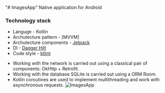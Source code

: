"# ImagesApp" 
Native application for Android
### Technology stack

* Languge - Kotlin
* Archutecture pattern - [MVVM] 
* Archutecture components - [Jetpack](https://developer.android.com/jetpack/)
* DI - [Dagger Hilt](https://dagger.dev/hilt/)
* Code style - [ktlint](https://ktlint.github.io/)

- Working with the network is carried out using a classical pair of components: OkHttp + Retrofit.
- Working with the database SQLite is carried out using a ORM Room.
- Kotlin coroutines are used to implement multithreading and work with asynchronous requests.
![ImagesApp](https://user-images.githubusercontent.com/77635711/169166732-6c832076-90dd-4973-9136-e5d2d447706a.jpg)

